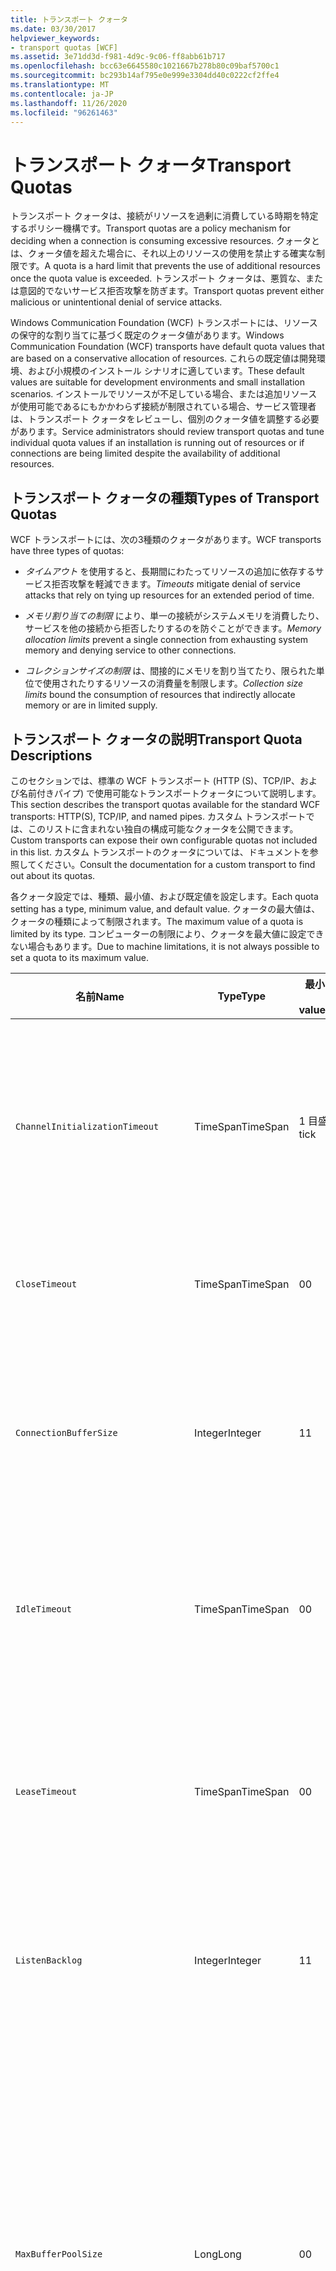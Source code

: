 ```yaml
---
title: トランスポート クォータ
ms.date: 03/30/2017
helpviewer_keywords:
- transport quotas [WCF]
ms.assetid: 3e71dd3d-f981-4d9c-9c06-ff8abb61b717
ms.openlocfilehash: bcc63e6645580c1021667b278b80c09baf5700c1
ms.sourcegitcommit: bc293b14af795e0e999e3304dd40c0222cf2ffe4
ms.translationtype: MT
ms.contentlocale: ja-JP
ms.lasthandoff: 11/26/2020
ms.locfileid: "96261463"
---
```

# <a name="transport-quotas"></a><span data-ttu-id="86584-102">トランスポート クォータ</span><span class="sxs-lookup"><span data-stu-id="86584-102">Transport Quotas</span></span>

<span data-ttu-id="86584-103">トランスポート クォータは、接続がリソースを過剰に消費している時期を特定するポリシー機構です。</span><span class="sxs-lookup"><span data-stu-id="86584-103">Transport quotas are a policy mechanism for deciding when a connection is consuming excessive resources.</span></span> <span data-ttu-id="86584-104">クォータとは、クォータ値を超えた場合に、それ以上のリソースの使用を禁止する確実な制限です。</span><span class="sxs-lookup"><span data-stu-id="86584-104">A quota is a hard limit that prevents the use of additional resources once the quota value is exceeded.</span></span> <span data-ttu-id="86584-105">トランスポート クォータは、悪質な、または意図的でないサービス拒否攻撃を防ぎます。</span><span class="sxs-lookup"><span data-stu-id="86584-105">Transport quotas prevent either malicious or unintentional denial of service attacks.</span></span>  
  
 <span data-ttu-id="86584-106">Windows Communication Foundation (WCF) トランスポートには、リソースの保守的な割り当てに基づく既定のクォータ値があります。</span><span class="sxs-lookup"><span data-stu-id="86584-106">Windows Communication Foundation (WCF) transports have default quota values that are based on a conservative allocation of resources.</span></span> <span data-ttu-id="86584-107">これらの既定値は開発環境、および小規模のインストール シナリオに適しています。</span><span class="sxs-lookup"><span data-stu-id="86584-107">These default values are suitable for development environments and small installation scenarios.</span></span> <span data-ttu-id="86584-108">インストールでリソースが不足している場合、または追加リソースが使用可能であるにもかかわらず接続が制限されている場合、サービス管理者は、トランスポート クォータをレビューし、個別のクォータ値を調整する必要があります。</span><span class="sxs-lookup"><span data-stu-id="86584-108">Service administrators should review transport quotas and tune individual quota values if an installation is running out of resources or if connections are being limited despite the availability of additional resources.</span></span>  
  
## <a name="types-of-transport-quotas"></a><span data-ttu-id="86584-109">トランスポート クォータの種類</span><span class="sxs-lookup"><span data-stu-id="86584-109">Types of Transport Quotas</span></span>  

 <span data-ttu-id="86584-110">WCF トランスポートには、次の3種類のクォータがあります。</span><span class="sxs-lookup"><span data-stu-id="86584-110">WCF transports have three types of quotas:</span></span>  
  
- <span data-ttu-id="86584-111">*タイムアウト* を使用すると、長期間にわたってリソースの追加に依存するサービス拒否攻撃を軽減できます。</span><span class="sxs-lookup"><span data-stu-id="86584-111">*Timeouts* mitigate denial of service attacks that rely on tying up resources for an extended period of time.</span></span>  
  
- <span data-ttu-id="86584-112">*メモリ割り当ての制限* により、単一の接続がシステムメモリを消費したり、サービスを他の接続から拒否したりするのを防ぐことができます。</span><span class="sxs-lookup"><span data-stu-id="86584-112">*Memory allocation limits* prevent a single connection from exhausting system memory and denying service to other connections.</span></span>  
  
- <span data-ttu-id="86584-113">*コレクションサイズの制限* は、間接的にメモリを割り当てたり、限られた単位で使用されたりするリソースの消費量を制限します。</span><span class="sxs-lookup"><span data-stu-id="86584-113">*Collection size limits* bound the consumption of resources that indirectly allocate memory or are in limited supply.</span></span>  
  
## <a name="transport-quota-descriptions"></a><span data-ttu-id="86584-114">トランスポート クォータの説明</span><span class="sxs-lookup"><span data-stu-id="86584-114">Transport Quota Descriptions</span></span>  

 <span data-ttu-id="86584-115">このセクションでは、標準の WCF トランスポート (HTTP (S)、TCP/IP、および名前付きパイプ) で使用可能なトランスポートクォータについて説明します。</span><span class="sxs-lookup"><span data-stu-id="86584-115">This section describes the transport quotas available for the standard WCF transports: HTTP(S), TCP/IP, and named pipes.</span></span> <span data-ttu-id="86584-116">カスタム トランスポートでは、このリストに含まれない独自の構成可能なクォータを公開できます。</span><span class="sxs-lookup"><span data-stu-id="86584-116">Custom transports can expose their own configurable quotas not included in this list.</span></span> <span data-ttu-id="86584-117">カスタム トランスポートのクォータについては、ドキュメントを参照してください。</span><span class="sxs-lookup"><span data-stu-id="86584-117">Consult the documentation for a custom transport to find out about its quotas.</span></span>  
  
 <span data-ttu-id="86584-118">各クォータ設定では、種類、最小値、および既定値を設定します。</span><span class="sxs-lookup"><span data-stu-id="86584-118">Each quota setting has a type, minimum value, and default value.</span></span> <span data-ttu-id="86584-119">クォータの最大値は、クォータの種類によって制限されます。</span><span class="sxs-lookup"><span data-stu-id="86584-119">The maximum value of a quota is limited by its type.</span></span> <span data-ttu-id="86584-120">コンピューターの制限により、クォータを最大値に設定できない場合もあります。</span><span class="sxs-lookup"><span data-stu-id="86584-120">Due to machine limitations, it is not always possible to set a quota to its maximum value.</span></span>  
  
|<span data-ttu-id="86584-121">名前</span><span class="sxs-lookup"><span data-stu-id="86584-121">Name</span></span>|<span data-ttu-id="86584-122">Type</span><span class="sxs-lookup"><span data-stu-id="86584-122">Type</span></span>|<span data-ttu-id="86584-123">最小</span><span class="sxs-lookup"><span data-stu-id="86584-123">Min.</span></span><br /><br /> <span data-ttu-id="86584-124">value</span><span class="sxs-lookup"><span data-stu-id="86584-124">value</span></span>|<span data-ttu-id="86584-125">Default</span><span class="sxs-lookup"><span data-stu-id="86584-125">Default</span></span><br /><br /> <span data-ttu-id="86584-126">value</span><span class="sxs-lookup"><span data-stu-id="86584-126">value</span></span>|<span data-ttu-id="86584-127">説明</span><span class="sxs-lookup"><span data-stu-id="86584-127">Description</span></span>|  
|----------|----------|--------------------|-----------------------|-----------------|  
|`ChannelInitializationTimeout`|<span data-ttu-id="86584-128">TimeSpan</span><span class="sxs-lookup"><span data-stu-id="86584-128">TimeSpan</span></span>|<span data-ttu-id="86584-129">1 目盛り</span><span class="sxs-lookup"><span data-stu-id="86584-129">1 tick</span></span>|<span data-ttu-id="86584-130">5 秒</span><span class="sxs-lookup"><span data-stu-id="86584-130">5 sec</span></span>|<span data-ttu-id="86584-131">最初の読み取り中に、接続が前文の送信を待機する最大時間。</span><span class="sxs-lookup"><span data-stu-id="86584-131">Maximum time to wait for a connection to send the preamble during the initial read.</span></span> <span data-ttu-id="86584-132">このデータは、認証が行われる前に受信されます。</span><span class="sxs-lookup"><span data-stu-id="86584-132">This data is received before authentication occurs.</span></span> <span data-ttu-id="86584-133">この設定は一般に、`ReceiveTimeout` クォータ値よりも大幅に小さな値になります。</span><span class="sxs-lookup"><span data-stu-id="86584-133">This setting is generally much smaller than the `ReceiveTimeout` quota value.</span></span>|  
|`CloseTimeout`|<span data-ttu-id="86584-134">TimeSpan</span><span class="sxs-lookup"><span data-stu-id="86584-134">TimeSpan</span></span>|<span data-ttu-id="86584-135">0</span><span class="sxs-lookup"><span data-stu-id="86584-135">0</span></span>|<span data-ttu-id="86584-136">1 分</span><span class="sxs-lookup"><span data-stu-id="86584-136">1 min</span></span>|<span data-ttu-id="86584-137">接続の終了を待機する最大時間。これを超えるとトランスポートで例外が発生します。</span><span class="sxs-lookup"><span data-stu-id="86584-137">Maximum time to wait for a connection to close before the transport raises an exception.</span></span>|  
|`ConnectionBufferSize`|<span data-ttu-id="86584-138">Integer</span><span class="sxs-lookup"><span data-stu-id="86584-138">Integer</span></span>|<span data-ttu-id="86584-139">1</span><span class="sxs-lookup"><span data-stu-id="86584-139">1</span></span>|<span data-ttu-id="86584-140">8 KB</span><span class="sxs-lookup"><span data-stu-id="86584-140">8 KB</span></span>|<span data-ttu-id="86584-141">基となるトランスポートの送信および受信バッファーのサイズ (バイト単位)。</span><span class="sxs-lookup"><span data-stu-id="86584-141">Size, in bytes, of the transmit and receive buffers of the underlying transport.</span></span> <span data-ttu-id="86584-142">サイズの大きなメッセージを送信する場合、バッファー サイズを増やすとスループットを向上させることができます。</span><span class="sxs-lookup"><span data-stu-id="86584-142">Increasing the buffer size can improve throughput when sending large messages.</span></span>|  
|`IdleTimeout`|<span data-ttu-id="86584-143">TimeSpan</span><span class="sxs-lookup"><span data-stu-id="86584-143">TimeSpan</span></span>|<span data-ttu-id="86584-144">0</span><span class="sxs-lookup"><span data-stu-id="86584-144">0</span></span>|<span data-ttu-id="86584-145">2 分</span><span class="sxs-lookup"><span data-stu-id="86584-145">2 min</span></span>|<span data-ttu-id="86584-146">プールされた接続が閉じられるまで、アイドル状態を維持できる最大時間。</span><span class="sxs-lookup"><span data-stu-id="86584-146">Maximum time a pooled connection can remain idle before being closed.</span></span><br /><br /> <span data-ttu-id="86584-147">この設定はプールされた接続にのみ適用されます。</span><span class="sxs-lookup"><span data-stu-id="86584-147">This setting only applies to pooled connections.</span></span>|  
|`LeaseTimeout`|<span data-ttu-id="86584-148">TimeSpan</span><span class="sxs-lookup"><span data-stu-id="86584-148">TimeSpan</span></span>|<span data-ttu-id="86584-149">0</span><span class="sxs-lookup"><span data-stu-id="86584-149">0</span></span>|<span data-ttu-id="86584-150">5 分</span><span class="sxs-lookup"><span data-stu-id="86584-150">5 min</span></span>|<span data-ttu-id="86584-151">プールされたアクティブな接続の最長有効期間。</span><span class="sxs-lookup"><span data-stu-id="86584-151">Maximum lifetime of an active pooled connection.</span></span> <span data-ttu-id="86584-152">指定した期間が経過すると、現在の要求の処理後、接続は閉じられます。</span><span class="sxs-lookup"><span data-stu-id="86584-152">After the specified time elapses, the connection closes once the current request is serviced.</span></span><br /><br /> <span data-ttu-id="86584-153">この設定はプールされた接続にのみ適用されます。</span><span class="sxs-lookup"><span data-stu-id="86584-153">This setting only applies to pooled connections.</span></span>|  
|`ListenBacklog`|<span data-ttu-id="86584-154">Integer</span><span class="sxs-lookup"><span data-stu-id="86584-154">Integer</span></span>|<span data-ttu-id="86584-155">1</span><span class="sxs-lookup"><span data-stu-id="86584-155">1</span></span>|<span data-ttu-id="86584-156">10</span><span class="sxs-lookup"><span data-stu-id="86584-156">10</span></span>|<span data-ttu-id="86584-157">リスナーで未処理にできる接続の最大数。エンドポイントへの接続がこれ以上増加すると拒否されます。</span><span class="sxs-lookup"><span data-stu-id="86584-157">Maximum number of connections that the listener can have unserviced before additional connections to that endpoint are denied.</span></span>|  
|`MaxBufferPoolSize`|<span data-ttu-id="86584-158">Long</span><span class="sxs-lookup"><span data-stu-id="86584-158">Long</span></span>|<span data-ttu-id="86584-159">0</span><span class="sxs-lookup"><span data-stu-id="86584-159">0</span></span>|<span data-ttu-id="86584-160">512 KB</span><span class="sxs-lookup"><span data-stu-id="86584-160">512 KB</span></span>|<span data-ttu-id="86584-161">トランスポートで再使用可能なメッセージ バッファーのプール専用にするメモリの最大値 (バイト単位)。</span><span class="sxs-lookup"><span data-stu-id="86584-161">Maximum memory, in bytes, that the transport devotes to pooling reusable message buffers.</span></span> <span data-ttu-id="86584-162">プールがメッセージ バッファーを供給できない場合、新しいバッファーが一時的な使用のために割り当てられます。</span><span class="sxs-lookup"><span data-stu-id="86584-162">When the pool cannot supply a message buffer, a new buffer is allocated for temporary use.</span></span><br /><br /> <span data-ttu-id="86584-163">多数のチャネル ファクトリまたはリスナーを作成するインストールでは、バッファー プールに多くのメモリが割り当てられることがあります。</span><span class="sxs-lookup"><span data-stu-id="86584-163">Installations that create many channel factories or listeners can allocate large amounts of memory for buffer pools.</span></span> <span data-ttu-id="86584-164">このバッファー サイズを縮小すると、このシナリオにおけるメモリ使用量を大幅に削減できることがあります。</span><span class="sxs-lookup"><span data-stu-id="86584-164">Reducing this buffer size can greatly reduce memory usage in this scenario.</span></span>|  
|`MaxBufferSize`|<span data-ttu-id="86584-165">Integer</span><span class="sxs-lookup"><span data-stu-id="86584-165">Integer</span></span>|<span data-ttu-id="86584-166">1</span><span class="sxs-lookup"><span data-stu-id="86584-166">1</span></span>|<span data-ttu-id="86584-167">64 KB</span><span class="sxs-lookup"><span data-stu-id="86584-167">64 KB</span></span>|<span data-ttu-id="86584-168">ストリーミング データ用に使用されるバッファーの最大サイズ (バイト単位)。</span><span class="sxs-lookup"><span data-stu-id="86584-168">Maximum size, in bytes, of a buffer used for streaming data.</span></span> <span data-ttu-id="86584-169">このトランスポート クォータが設定されていない、またはトランスポートがストリーミングを使用しない場合、このクォータ値は `MaxReceivedMessageSize` クォータ値と <xref:System.Int32.MaxValue> の小さい方と同じになります。</span><span class="sxs-lookup"><span data-stu-id="86584-169">If this transport quota is not set, or the transport is not using streaming, then the quota value is the same as the smaller of the `MaxReceivedMessageSize` quota value and <xref:System.Int32.MaxValue>.</span></span>|  
|`MaxOutboundConnectionsPerEndpoint`|<span data-ttu-id="86584-170">Integer</span><span class="sxs-lookup"><span data-stu-id="86584-170">Integer</span></span>|<span data-ttu-id="86584-171">1</span><span class="sxs-lookup"><span data-stu-id="86584-171">1</span></span>|<span data-ttu-id="86584-172">10</span><span class="sxs-lookup"><span data-stu-id="86584-172">10</span></span>|<span data-ttu-id="86584-173">特定のエンドポイントに関連付けることのできる送信接続の最大数。</span><span class="sxs-lookup"><span data-stu-id="86584-173">Maximum number of outgoing connections that can be associated with a particular endpoint.</span></span><br /><br /> <span data-ttu-id="86584-174">この設定はプールされた接続にのみ適用されます。</span><span class="sxs-lookup"><span data-stu-id="86584-174">This setting only applies to pooled connections.</span></span>|  
|`MaxOutputDelay`|<span data-ttu-id="86584-175">TimeSpan</span><span class="sxs-lookup"><span data-stu-id="86584-175">TimeSpan</span></span>|<span data-ttu-id="86584-176">0</span><span class="sxs-lookup"><span data-stu-id="86584-176">0</span></span>|<span data-ttu-id="86584-177">200 ミリ秒</span><span class="sxs-lookup"><span data-stu-id="86584-177">200 ms</span></span>|<span data-ttu-id="86584-178">送信操作後に 1 回の操作で追加メッセージをバッチ処理するために待機する最大時間。</span><span class="sxs-lookup"><span data-stu-id="86584-178">Maximum time to wait after a send operation for batching additional messages in a single operation.</span></span> <span data-ttu-id="86584-179">基になるトランスポートのバッファーがいっぱいになると、メッセージはより早い時期に送信されます。</span><span class="sxs-lookup"><span data-stu-id="86584-179">Messages are sent earlier if the buffer of the underlying transport becomes full.</span></span> <span data-ttu-id="86584-180">追加のメッセージの送信によって遅延時間がリセットされることはありません。</span><span class="sxs-lookup"><span data-stu-id="86584-180">Sending additional messages does not reset the delay period.</span></span>|  
|`MaxPendingAccepts`|<span data-ttu-id="86584-181">Integer</span><span class="sxs-lookup"><span data-stu-id="86584-181">Integer</span></span>|<span data-ttu-id="86584-182">1</span><span class="sxs-lookup"><span data-stu-id="86584-182">1</span></span>|<span data-ttu-id="86584-183">1</span><span class="sxs-lookup"><span data-stu-id="86584-183">1</span></span>|<span data-ttu-id="86584-184">リスナーで待機状態にできるチャネルの受け入れの最大数。</span><span class="sxs-lookup"><span data-stu-id="86584-184">Maximum number of accepts for channels that the listener can have waiting.</span></span><br /><br /> <span data-ttu-id="86584-185">受け入れの完了と新しい受け入れの開始との間には、時間的な間隔があります。</span><span class="sxs-lookup"><span data-stu-id="86584-185">There is an interval of time between the accept completing and a new accept starting.</span></span> <span data-ttu-id="86584-186">このコレクション サイズを大きくすると、この時間間隔内に接続するクライアントが切断されるのを防ぎます。</span><span class="sxs-lookup"><span data-stu-id="86584-186">Increasing this collection size can prevent clients that connect during this interval from being dropped.</span></span>|  
|`MaxPendingConnections`|<span data-ttu-id="86584-187">Integer</span><span class="sxs-lookup"><span data-stu-id="86584-187">Integer</span></span>|<span data-ttu-id="86584-188">1</span><span class="sxs-lookup"><span data-stu-id="86584-188">1</span></span>|<span data-ttu-id="86584-189">10</span><span class="sxs-lookup"><span data-stu-id="86584-189">10</span></span>|<span data-ttu-id="86584-190">アプリケーションによる受け入れをリスナーで待機できる最大接続数。</span><span class="sxs-lookup"><span data-stu-id="86584-190">Maximum number of connections that the listener can have waiting to be accepted by the application.</span></span> <span data-ttu-id="86584-191">このクォータ値を超過すると、新規の受信接続は受け入れられるのを待機せずに切断されます。</span><span class="sxs-lookup"><span data-stu-id="86584-191">When this quota value is exceeded, new incoming connections are dropped rather than waiting to be accepted.</span></span><br /><br /> <span data-ttu-id="86584-192">メッセージ セキュリティのような接続機能では、クライアントは複数の接続を開くことがあります。</span><span class="sxs-lookup"><span data-stu-id="86584-192">Connection features such as message security can cause a client to open more than one connection.</span></span> <span data-ttu-id="86584-193">このクォータ値を設定する場合、サービス管理者はこのような追加の接続も考慮する必要があります。</span><span class="sxs-lookup"><span data-stu-id="86584-193">Service administrators should account for these additional connections when setting this quota value.</span></span>|  
|`MaxReceivedMessageSize`|<span data-ttu-id="86584-194">Long</span><span class="sxs-lookup"><span data-stu-id="86584-194">Long</span></span>|<span data-ttu-id="86584-195">1</span><span class="sxs-lookup"><span data-stu-id="86584-195">1</span></span>|<span data-ttu-id="86584-196">64 KB</span><span class="sxs-lookup"><span data-stu-id="86584-196">64 KB</span></span>|<span data-ttu-id="86584-197">ヘッダーを含む、受信メッセージの最大サイズ (バイト単位)。これを超えるとトランスポートで例外が発生します。</span><span class="sxs-lookup"><span data-stu-id="86584-197">Maximum size, in bytes, of a received message, including headers, before the transport raises an exception.</span></span>|  
|`OpenTimeout`|<span data-ttu-id="86584-198">TimeSpan</span><span class="sxs-lookup"><span data-stu-id="86584-198">TimeSpan</span></span>|<span data-ttu-id="86584-199">0</span><span class="sxs-lookup"><span data-stu-id="86584-199">0</span></span>|<span data-ttu-id="86584-200">1 分</span><span class="sxs-lookup"><span data-stu-id="86584-200">1 min</span></span>|<span data-ttu-id="86584-201">接続の確立を待機する最大時間。これを超えるとトランスポートで例外が発生します。</span><span class="sxs-lookup"><span data-stu-id="86584-201">Maximum time to wait for a connection to be established before the transport raises an exception.</span></span>|  
|`ReceiveTimeout`|<span data-ttu-id="86584-202">TimeSpan</span><span class="sxs-lookup"><span data-stu-id="86584-202">TimeSpan</span></span>|<span data-ttu-id="86584-203">0</span><span class="sxs-lookup"><span data-stu-id="86584-203">0</span></span>|<span data-ttu-id="86584-204">10 分</span><span class="sxs-lookup"><span data-stu-id="86584-204">10 min</span></span>|<span data-ttu-id="86584-205">読み取り操作の完了を待機する最大時間。これを超えるとトランスポートで例外が発生します。</span><span class="sxs-lookup"><span data-stu-id="86584-205">Maximum time to wait for a read operation to complete before the transport raises an exception.</span></span>|  
|`SendTimeout`|<span data-ttu-id="86584-206">Timespan</span><span class="sxs-lookup"><span data-stu-id="86584-206">Timespan</span></span>|<span data-ttu-id="86584-207">0</span><span class="sxs-lookup"><span data-stu-id="86584-207">0</span></span>|<span data-ttu-id="86584-208">1 分</span><span class="sxs-lookup"><span data-stu-id="86584-208">1 min</span></span>|<span data-ttu-id="86584-209">書き込み操作の完了を待機する最大時間。これを超えるとトランスポートで例外が発生します。</span><span class="sxs-lookup"><span data-stu-id="86584-209">Maximum time to wait for a write operation to complete before the transport raises an exception.</span></span>|  
  
 <span data-ttu-id="86584-210">トランスポート クォータ `MaxPendingConnections` および `MaxOutboundConnectionsPerEndpoint` は、バインディングまたは構成を使用して設定される場合には、`MaxConnections` トランスポート クォータと呼ばれる単一のクォータに結合されます。</span><span class="sxs-lookup"><span data-stu-id="86584-210">The transport quotas `MaxPendingConnections` and `MaxOutboundConnectionsPerEndpoint` are combined into a single transport quota called `MaxConnections` when set through the binding or configuration.</span></span> <span data-ttu-id="86584-211">これらのクォータ値を個別に設定できるのは、バインド要素に限られます。</span><span class="sxs-lookup"><span data-stu-id="86584-211">Only the binding element allows setting these quota values individually.</span></span> <span data-ttu-id="86584-212">`MaxConnections` トランスポート クォータでは、最小値と既定値が同じになります。</span><span class="sxs-lookup"><span data-stu-id="86584-212">The `MaxConnections` transport quota has the same minimum and default values.</span></span>  
  
## <a name="setting-transport-quotas"></a><span data-ttu-id="86584-213">トランスポート クォータの設定</span><span class="sxs-lookup"><span data-stu-id="86584-213">Setting Transport Quotas</span></span>  

 <span data-ttu-id="86584-214">トランスポート クォータは、トランスポート バインド要素、トランスポート バンディング、アプリケーション構成、またはホスト ポリシーを介して設定されます。</span><span class="sxs-lookup"><span data-stu-id="86584-214">Transport quotas are set through the transport binding element, the transport binding, application configuration, or host policy.</span></span> <span data-ttu-id="86584-215">このドキュメントでは、ホスト ポリシーを介したトランスポートの設定については説明しません。</span><span class="sxs-lookup"><span data-stu-id="86584-215">This document does not cover setting transports through host policy.</span></span> <span data-ttu-id="86584-216">ホスト ポリシー クォータの設定については、基になるトランスポートのドキュメントを参照してください。</span><span class="sxs-lookup"><span data-stu-id="86584-216">Consult the documentation for the underlying transport to discover the settings for host policy quotas.</span></span> <span data-ttu-id="86584-217">[HTTP と HTTPS の構成](configuring-http-and-https.md)に関するトピックでは、Http.sys ドライバーのクォータ設定について説明します。</span><span class="sxs-lookup"><span data-stu-id="86584-217">The [Configuring HTTP and HTTPS](configuring-http-and-https.md) topic describes quota settings for the Http.sys driver.</span></span> <span data-ttu-id="86584-218">HTTP、TCP/IP、および名前付きパイプの接続で Windows の制限を構成する詳細については、マイクロソフト サポート技術情報を検索してください。</span><span class="sxs-lookup"><span data-stu-id="86584-218">Search the Microsoft Knowledge Base for more information about configuring Windows limits on HTTP, TCP/IP, and named pipe connections.</span></span>  
  
 <span data-ttu-id="86584-219">他の種類のクォータは、トランスポートへ間接的に適用されます。</span><span class="sxs-lookup"><span data-stu-id="86584-219">Other types of quotas apply indirectly to transports.</span></span> <span data-ttu-id="86584-220">トランスポートがメッセージをバイトに変換するために使用するメッセージ エンコーダーには、独自のクォータ設定があります。</span><span class="sxs-lookup"><span data-stu-id="86584-220">The message encoder that the transport uses to transform a message into bytes can have its own quota settings.</span></span> <span data-ttu-id="86584-221">ただし、これらのクォータは使用されているトランスポートの種類に依存しません。</span><span class="sxs-lookup"><span data-stu-id="86584-221">However, these quotas are independent of the type of transport being used.</span></span>  
  
### <a name="controlling-transport-quotas-from-the-binding-element"></a><span data-ttu-id="86584-222">バインド要素によるトランスポート クォータの制御</span><span class="sxs-lookup"><span data-stu-id="86584-222">Controlling Transport Quotas from the Binding Element</span></span>  

 <span data-ttu-id="86584-223">バインド要素を介してトランスポート クォータを設定した場合、トランスポートの動作を最も柔軟に制御できます。</span><span class="sxs-lookup"><span data-stu-id="86584-223">Setting transport quotas through the binding element offers the greatest flexibility in controlling the transport's behavior.</span></span> <span data-ttu-id="86584-224">閉じる、開く、受信、送信の各操作の既定のタイムアウトは、チャネルを構築したときにバインディングから設定されます。</span><span class="sxs-lookup"><span data-stu-id="86584-224">The default timeouts for Close, Open, Receive, and Send operations are taken from the binding when a channel is built.</span></span>  
  
|<span data-ttu-id="86584-225">名前</span><span class="sxs-lookup"><span data-stu-id="86584-225">Name</span></span>|<span data-ttu-id="86584-226">HTTP</span><span class="sxs-lookup"><span data-stu-id="86584-226">HTTP</span></span>|<span data-ttu-id="86584-227">TCP/IP</span><span class="sxs-lookup"><span data-stu-id="86584-227">TCP/IP</span></span>|<span data-ttu-id="86584-228">名前付きパイプ</span><span class="sxs-lookup"><span data-stu-id="86584-228">Named pipe</span></span>|  
|----------|----------|-------------|----------------|  
|`ChannelInitializationTimeout`||<span data-ttu-id="86584-229">X</span><span class="sxs-lookup"><span data-stu-id="86584-229">X</span></span>|<span data-ttu-id="86584-230">X</span><span class="sxs-lookup"><span data-stu-id="86584-230">X</span></span>|  
|`CloseTimeout`||||  
|`ConnectionBufferSize`||<span data-ttu-id="86584-231">X</span><span class="sxs-lookup"><span data-stu-id="86584-231">X</span></span>|<span data-ttu-id="86584-232">X</span><span class="sxs-lookup"><span data-stu-id="86584-232">X</span></span>|  
|`IdleTimeout`||<span data-ttu-id="86584-233">X</span><span class="sxs-lookup"><span data-stu-id="86584-233">X</span></span>|<span data-ttu-id="86584-234">X</span><span class="sxs-lookup"><span data-stu-id="86584-234">X</span></span>|  
|`LeaseTimeout`||<span data-ttu-id="86584-235">X</span><span class="sxs-lookup"><span data-stu-id="86584-235">X</span></span>||  
|`ListenBacklog`||<span data-ttu-id="86584-236">X</span><span class="sxs-lookup"><span data-stu-id="86584-236">X</span></span>||  
|`MaxBufferPoolSize`|<span data-ttu-id="86584-237">X</span><span class="sxs-lookup"><span data-stu-id="86584-237">X</span></span>|<span data-ttu-id="86584-238">X</span><span class="sxs-lookup"><span data-stu-id="86584-238">X</span></span>|<span data-ttu-id="86584-239">X</span><span class="sxs-lookup"><span data-stu-id="86584-239">X</span></span>|  
|`MaxBufferSize`|<span data-ttu-id="86584-240">X</span><span class="sxs-lookup"><span data-stu-id="86584-240">X</span></span>|<span data-ttu-id="86584-241">X</span><span class="sxs-lookup"><span data-stu-id="86584-241">X</span></span>|<span data-ttu-id="86584-242">X</span><span class="sxs-lookup"><span data-stu-id="86584-242">X</span></span>|  
|`MaxOutboundConnectionsPerEndpoint`||<span data-ttu-id="86584-243">X</span><span class="sxs-lookup"><span data-stu-id="86584-243">X</span></span>|<span data-ttu-id="86584-244">X</span><span class="sxs-lookup"><span data-stu-id="86584-244">X</span></span>|  
|`MaxOutputDelay`||<span data-ttu-id="86584-245">X</span><span class="sxs-lookup"><span data-stu-id="86584-245">X</span></span>|<span data-ttu-id="86584-246">X</span><span class="sxs-lookup"><span data-stu-id="86584-246">X</span></span>|  
|`MaxPendingAccepts`||<span data-ttu-id="86584-247">X</span><span class="sxs-lookup"><span data-stu-id="86584-247">X</span></span>|<span data-ttu-id="86584-248">X</span><span class="sxs-lookup"><span data-stu-id="86584-248">X</span></span>|  
|`MaxPendingConnections`||<span data-ttu-id="86584-249">X</span><span class="sxs-lookup"><span data-stu-id="86584-249">X</span></span>|<span data-ttu-id="86584-250">X</span><span class="sxs-lookup"><span data-stu-id="86584-250">X</span></span>|  
|`MaxReceivedMessageSize`|<span data-ttu-id="86584-251">X</span><span class="sxs-lookup"><span data-stu-id="86584-251">X</span></span>|<span data-ttu-id="86584-252">X</span><span class="sxs-lookup"><span data-stu-id="86584-252">X</span></span>|<span data-ttu-id="86584-253">X</span><span class="sxs-lookup"><span data-stu-id="86584-253">X</span></span>|  
|`OpenTimeout`||||  
|`ReceiveTimeout`||||  
|`SendTimeout`||||  
  
### <a name="controlling-transport-quotas-from-the-binding"></a><span data-ttu-id="86584-254">バインディングによるトランスポート クォータの制御</span><span class="sxs-lookup"><span data-stu-id="86584-254">Controlling Transport Quotas from the Binding</span></span>  

 <span data-ttu-id="86584-255">バインディングによるトランスポート クォータの設定では、選択対象のクォータがセットにまとめられます。ただし、最も一般的に使用するクォータ値にはアクセスできます。</span><span class="sxs-lookup"><span data-stu-id="86584-255">Setting transport quotas through the binding offers a simplified set of quotas to choose from while still giving access to the most common quota values.</span></span>  
  
|<span data-ttu-id="86584-256">名前</span><span class="sxs-lookup"><span data-stu-id="86584-256">Name</span></span>|<span data-ttu-id="86584-257">HTTP</span><span class="sxs-lookup"><span data-stu-id="86584-257">HTTP</span></span>|<span data-ttu-id="86584-258">TCP/IP</span><span class="sxs-lookup"><span data-stu-id="86584-258">TCP/IP</span></span>|<span data-ttu-id="86584-259">名前付きパイプ</span><span class="sxs-lookup"><span data-stu-id="86584-259">Named pipe</span></span>|  
|----------|----------|-------------|----------------|  
|`ChannelInitializationTimeout`||||  
|`CloseTimeout`|<span data-ttu-id="86584-260">X</span><span class="sxs-lookup"><span data-stu-id="86584-260">X</span></span>|<span data-ttu-id="86584-261">X</span><span class="sxs-lookup"><span data-stu-id="86584-261">X</span></span>|<span data-ttu-id="86584-262">X</span><span class="sxs-lookup"><span data-stu-id="86584-262">X</span></span>|  
|`ConnectionBufferSize`||||  
|`IdleTimeout`||||  
|`LeaseTimeout`||||  
|`ListenBacklog`||<span data-ttu-id="86584-263">X</span><span class="sxs-lookup"><span data-stu-id="86584-263">X</span></span>||  
|`MaxBufferPoolSize`|<span data-ttu-id="86584-264">X</span><span class="sxs-lookup"><span data-stu-id="86584-264">X</span></span>|<span data-ttu-id="86584-265">X</span><span class="sxs-lookup"><span data-stu-id="86584-265">X</span></span>|<span data-ttu-id="86584-266">X</span><span class="sxs-lookup"><span data-stu-id="86584-266">X</span></span>|  
|`MaxBufferSize`|<span data-ttu-id="86584-267">1</span><span class="sxs-lookup"><span data-stu-id="86584-267">1</span></span>|<span data-ttu-id="86584-268">X</span><span class="sxs-lookup"><span data-stu-id="86584-268">X</span></span>|<span data-ttu-id="86584-269">X</span><span class="sxs-lookup"><span data-stu-id="86584-269">X</span></span>|  
|`MaxOutboundConnectionsPerEndpoint`||<span data-ttu-id="86584-270">2</span><span class="sxs-lookup"><span data-stu-id="86584-270">2</span></span>|<span data-ttu-id="86584-271">2</span><span class="sxs-lookup"><span data-stu-id="86584-271">2</span></span>|  
|`MaxOutputDelay`||||  
|`MaxPendingAccepts`||||  
|`MaxPendingConnections`||<span data-ttu-id="86584-272">2</span><span class="sxs-lookup"><span data-stu-id="86584-272">2</span></span>|<span data-ttu-id="86584-273">2</span><span class="sxs-lookup"><span data-stu-id="86584-273">2</span></span>|  
|`MaxReceivedMessageSize`|<span data-ttu-id="86584-274">X</span><span class="sxs-lookup"><span data-stu-id="86584-274">X</span></span>|<span data-ttu-id="86584-275">X</span><span class="sxs-lookup"><span data-stu-id="86584-275">X</span></span>|<span data-ttu-id="86584-276">X</span><span class="sxs-lookup"><span data-stu-id="86584-276">X</span></span>|  
|`OpenTimeout`|<span data-ttu-id="86584-277">X</span><span class="sxs-lookup"><span data-stu-id="86584-277">X</span></span>|<span data-ttu-id="86584-278">X</span><span class="sxs-lookup"><span data-stu-id="86584-278">X</span></span>|<span data-ttu-id="86584-279">X</span><span class="sxs-lookup"><span data-stu-id="86584-279">X</span></span>|  
|`ReceiveTimeout`|<span data-ttu-id="86584-280">X</span><span class="sxs-lookup"><span data-stu-id="86584-280">X</span></span>|<span data-ttu-id="86584-281">X</span><span class="sxs-lookup"><span data-stu-id="86584-281">X</span></span>|<span data-ttu-id="86584-282">X</span><span class="sxs-lookup"><span data-stu-id="86584-282">X</span></span>|  
|`SendTimeout`|<span data-ttu-id="86584-283">X</span><span class="sxs-lookup"><span data-stu-id="86584-283">X</span></span>|<span data-ttu-id="86584-284">X</span><span class="sxs-lookup"><span data-stu-id="86584-284">X</span></span>|<span data-ttu-id="86584-285">X</span><span class="sxs-lookup"><span data-stu-id="86584-285">X</span></span>|  
  
1. <span data-ttu-id="86584-286">`MaxBufferSize` トランスポート クォータは、`BasicHttp` バインディングでのみ使用可能です。</span><span class="sxs-lookup"><span data-stu-id="86584-286">The `MaxBufferSize` transport quota is only available on the `BasicHttp` binding.</span></span> <span data-ttu-id="86584-287">`WSHttp` バインディングは、ストリーミング トランスポート モードがサポートされないシナリオに対応します。</span><span class="sxs-lookup"><span data-stu-id="86584-287">The `WSHttp` bindings are for scenarios that do not support streamed transport modes.</span></span>  
  
2. <span data-ttu-id="86584-288">トランスポート クォータ `MaxPendingConnections` および `MaxOutboundConnectionsPerEndpoint` は、`MaxConnections` トランスポート クォータと呼ばれる単一のクォータに結合されます。</span><span class="sxs-lookup"><span data-stu-id="86584-288">The transport quotas `MaxPendingConnections` and `MaxOutboundConnectionsPerEndpoint` are combined into a single transport quota called `MaxConnections`.</span></span>  
  
### <a name="controlling-transport-quotas-from-configuration"></a><span data-ttu-id="86584-289">構成によるトランスポート クォータの制御</span><span class="sxs-lookup"><span data-stu-id="86584-289">Controlling Transport Quotas from Configuration</span></span>  

 <span data-ttu-id="86584-290">アプリケーション構成からバインディング上のプロパティに直接アクセスして、同じトランスポート クォータを設定できます。</span><span class="sxs-lookup"><span data-stu-id="86584-290">Application configuration can set the same transport quotas as directly accessing properties on a binding.</span></span> <span data-ttu-id="86584-291">構成ファイルでは、トランスポート クォータの名前は必ず小文字で始めます。</span><span class="sxs-lookup"><span data-stu-id="86584-291">In configuration files, the name of a transport quota always starts with a lowercase letter.</span></span> <span data-ttu-id="86584-292">たとえば、バインディングの `CloseTimeout` プロパティは構成では `closeTimeout` 設定に対応し、バインディングの `MaxConnections` プロパティは構成では `maxConnections` 設定に対応します。</span><span class="sxs-lookup"><span data-stu-id="86584-292">For example, the `CloseTimeout` property on a binding corresponds to the `closeTimeout` setting in configuration and the `MaxConnections` property on a binding corresponds to the `maxConnections` setting in configuration.</span></span>  
  
## <a name="see-also"></a><span data-ttu-id="86584-293">関連項目</span><span class="sxs-lookup"><span data-stu-id="86584-293">See also</span></span>

- <xref:System.ServiceModel.Channels.HttpsTransportBindingElement>
- <xref:System.ServiceModel.Channels.HttpTransportBindingElement>
- <xref:System.ServiceModel.Channels.TcpTransportBindingElement>
- <xref:System.ServiceModel.Channels.NamedPipeTransportBindingElement>
- <xref:System.ServiceModel.Channels.ConnectionOrientedTransportBindingElement>
- <xref:System.ServiceModel.Channels.TransportBindingElement>
